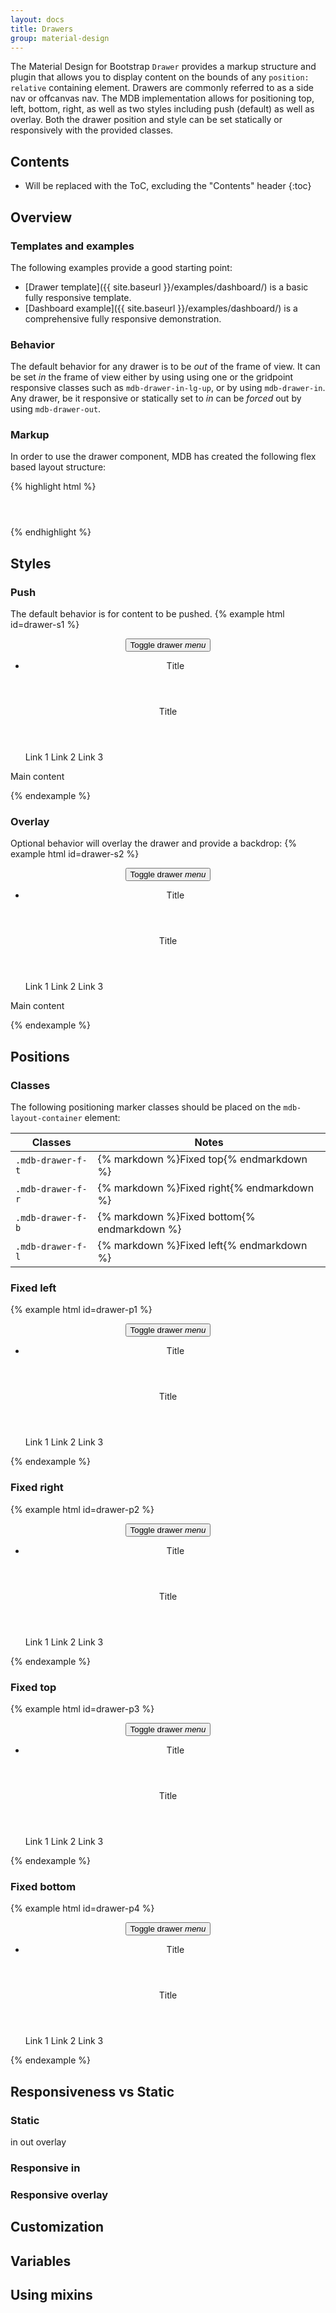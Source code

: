 ```yaml
---
layout: docs
title: Drawers
group: material-design
---
```


The Material Design for Bootstrap `Drawer` provides a markup structure and plugin that allows you to display content on the bounds of any `position: relative` containing element.  Drawers are commonly referred to as a side nav or offcanvas nav.  The MDB implementation allows for positioning top, left, bottom, right, as well as two styles including push (default) as well as overlay.  Both the drawer position and style can be set statically or responsively with the provided classes.  

## Contents

* Will be replaced with the ToC, excluding the "Contents" header
{:toc}

## Overview 

### Templates and examples

The following examples provide a good starting point:

- [Drawer template]({{ site.baseurl }}/examples/dashboard/) is a basic fully responsive template.
- [Dashboard example]({{ site.baseurl }}/examples/dashboard/) is a comprehensive fully responsive demonstration.

### Behavior

The default behavior for any drawer is to be _out_ of the frame of view.  It can be set _in_ the frame of view either by using using one or the gridpoint responsive classes such as `mdb-drawer-in-lg-up`, or by using `mdb-drawer-in`.   Any drawer, be it responsive or statically set to _in_ can be _forced_ out by using `mdb-drawer-out`.

### Markup

In order to use the drawer component, MDB has created the following flex based layout structure:

{% highlight html %}
<div class="mdb-layout-container">
  <header class="mdb-layout-header"> </header>
  <div class="mdb-layout-drawer"> </div>
  <main class="mdb-layout-content"> </main>
</div>
{% endhighlight %}

## Styles

### Push

The default behavior is for content to be pushed.
{% example html id=drawer-s1 %}
<div class="mdb-layout-container mdb-drawer-f-l">
  <header class="mdb-layout-header">
    <div class="navbar navbar-light bg-faded">
      <button class="navbar-toggler" type="button" data-toggle="drawer" data-target="#dw-s1">
        <span class="sr-only">Toggle drawer</span>
        <i class="material-icons">menu</i>
      </button>
      <ul class="nav navbar-nav">
        <li class="nav-item">Title</li>
      </ul>
    </div>
  </header>
  <div id="dw-s1" class="mdb-layout-drawer">
    <header>
      <a class="navbar-brand">Title</a>
    </header>
    <ul class="list-group">
      <a class="list-group-item">Link 1</a>
      <a class="list-group-item">Link 2</a>
      <a class="list-group-item">Link 3</a>
    </ul>
  </div>
  <main class="mdb-layout-content">
    <div class="container">
      <p>Main content</p>
    </div>
  </main>
</div>
{% endexample %}

### Overlay
Optional behavior will overlay the drawer and provide a backdrop:
{% example html id=drawer-s2 %}
<div class="mdb-layout-container mdb-drawer-f-l mdb-drawer-overlay">
  <header class="mdb-layout-header">
    <div class="navbar navbar-light bg-faded">
      <button class="navbar-toggler" type="button" data-toggle="drawer" data-target="#dw-s2">
        <span class="sr-only">Toggle drawer</span>
        <i class="material-icons">menu</i>
      </button>
      <ul class="nav navbar-nav">
        <li class="nav-item">Title</li>
      </ul>
    </div>
  </header>
  <div id="dw-s2" class="mdb-layout-drawer">
    <header>
      <a class="navbar-brand">Title</a>
    </header>
    <ul class="list-group">
      <a class="list-group-item">Link 1</a>
      <a class="list-group-item">Link 2</a>
      <a class="list-group-item">Link 3</a>
    </ul>
  </div>
  <main class="mdb-layout-content">
    <div class="container">
      <p>Main content</p>
    </div>
  </main>
</div>
{% endexample %}

## Positions

### Classes

The following positioning marker classes should be placed on the `mdb-layout-container` element:  
<table>
  <thead>
    <tr>
      <th>Classes</th>
      <th>Notes</th>
    </tr>
  </thead>
  <tbody>
    <tr>
      <td>
        <code>.mdb-drawer-f-t</code>
      </td>
      <td>
        {% markdown %}Fixed top{% endmarkdown %}
      </td>
    </tr>
    <tr>
      <td>
        <code>.mdb-drawer-f-r</code>
      </td>
      <td>
        {% markdown %}Fixed right{% endmarkdown %}
      </td>
    </tr>
    <tr>
      <td>
        <code>.mdb-drawer-f-b</code>
      </td>
      <td>
        {% markdown %}Fixed bottom{% endmarkdown %}
      </td>
    </tr>
    <tr>
      <td>
        <code>.mdb-drawer-f-l</code>
      </td>
      <td>
        {% markdown %}Fixed left{% endmarkdown %}
      </td>
    </tr>
  </tbody>
</table>


### Fixed left

{% example html id=drawer-p1 %}
<div class="mdb-layout-container mdb-drawer-f-l mdb-drawer-overlay">
  <header class="mdb-layout-header">
    <div class="navbar navbar-light bg-faded">
      <button class="navbar-toggler" type="button" data-toggle="drawer" data-target="#dw-p1">
        <span class="sr-only">Toggle drawer</span>
        <i class="material-icons">menu</i>
      </button>
      <ul class="nav navbar-nav">
        <li class="nav-item">Title</li>
      </ul>
    </div>
  </header>
  <div id="dw-p1" class="mdb-layout-drawer">
    <header>
      <a class="navbar-brand">Title</a>
    </header>
    <ul class="list-group">
      <a class="list-group-item">Link 1</a>
      <a class="list-group-item">Link 2</a>
      <a class="list-group-item">Link 3</a>
    </ul>
  </div>
  <main class="mdb-layout-content">
    <div class="container">
      <!-- main content -->
    </div>
  </main>
</div>
{% endexample %}

### Fixed right

{% example html id=drawer-p2 %}
<div class="mdb-layout-container mdb-drawer-f-r mdb-drawer-overlay">
  <header class="mdb-layout-header">
    <div class="navbar navbar-light bg-faded">
      <button class="navbar-toggler" type="button" data-toggle="drawer" data-target="#dw-p2">
        <span class="sr-only">Toggle drawer</span>
        <i class="material-icons">menu</i>
      </button>
      <ul class="nav navbar-nav">
        <li class="nav-item">Title</li>
      </ul>
    </div>
  </header>
  <div id="dw-p2" class="mdb-layout-drawer">
    <header>
      <a class="navbar-brand">Title</a>
    </header>
    <ul class="list-group">
      <a class="list-group-item">Link 1</a>
      <a class="list-group-item">Link 2</a>
      <a class="list-group-item">Link 3</a>
    </ul>
  </div>
  <main class="mdb-layout-content">
    <div class="container">
      <!-- main content -->
    </div>
  </main>
</div>
{% endexample %}

### Fixed top

{% example html id=drawer-p3 %}
<div class="mdb-layout-container mdb-drawer-f-t mdb-drawer-overlay">
  <header class="mdb-layout-header">
    <div class="navbar navbar-light bg-faded">
      <button class="navbar-toggler" type="button" data-toggle="drawer" data-target="#dw-p3">
        <span class="sr-only">Toggle drawer</span>
        <i class="material-icons">menu</i>
      </button>
      <ul class="nav navbar-nav">
        <li class="nav-item">Title</li>
      </ul>
    </div>
  </header>
  <div id="dw-p3" class="mdb-layout-drawer">
    <header>
      <a class="navbar-brand">Title</a>
    </header>
    <ul class="list-group">
      <a class="list-group-item">Link 1</a>
      <a class="list-group-item">Link 2</a>
      <a class="list-group-item">Link 3</a>
    </ul>
  </div>
  <main class="mdb-layout-content">
    <div class="container">
      <!-- main content -->
    </div>
  </main>
</div>
{% endexample %}

### Fixed bottom

{% example html id=drawer-p4 %}
<div class="mdb-layout-container mdb-drawer-f-b mdb-drawer-overlay">
  <header class="mdb-layout-header">
    <div class="navbar navbar-light bg-faded">
      <button class="navbar-toggler" type="button" data-toggle="drawer" data-target="#dw-p4">
        <span class="sr-only">Toggle drawer</span>
        <i class="material-icons">menu</i>
      </button>
      <ul class="nav navbar-nav">
        <li class="nav-item">Title</li>
      </ul>
    </div>
  </header>
  <div id="dw-p4" class="mdb-layout-drawer">
    <header>
      <a class="navbar-brand">Title</a>
    </header>
    <ul class="list-group">
      <a class="list-group-item">Link 1</a>
      <a class="list-group-item">Link 2</a>
      <a class="list-group-item">Link 3</a>
    </ul>
  </div>
  <main class="mdb-layout-content">
    <div class="container">
      <!-- main content -->
    </div>
  </main>
</div>
{% endexample %}

## Responsiveness vs Static

### Static
in
out
overlay

### Responsive in

### Responsive overlay


## Customization

## Variables

## Using mixins
